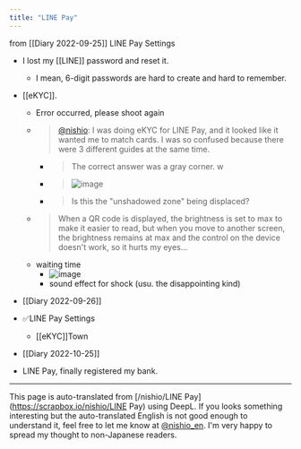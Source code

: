 ```yaml
---
title: "LINE Pay"
---
```


from  [[Diary 2022-09-25]]
LINE Pay Settings
- I lost my [[LINE]] password and reset it.
    - I mean, 6-digit passwords are hard to create and hard to remember.
- [[eKYC]].
    - Error occurred, please shoot again
    - > [@nishio](https://twitter.com/nishio/status/1573869092494536704?s=20&t=kg0uV-5xYcFeq7bYoaGEyw): I was doing eKYC for LINE Pay, and it looked like it wanted me to match cards. I was so confused because there were 3 different guides at the same time.
        - > The correct answer was a gray corner. w
        - > ![image](https://pbs.twimg.com/media/FdeBmMxaAAAER8G.jpg)
        - >  Is this the "unshadowed zone" being displaced?
    - >  When a QR code is displayed, the brightness is set to max to make it easier to read, but when you move to another screen, the brightness remains at max and the control on the device doesn't work, so it hurts my eyes...
    - waiting time
        - ![image](https://gyazo.com/d2bcf7e42a3b35f265c5113109374ac0/thumb/1000)
        - sound effect for shock (usu. the disappointing kind)

- [[Diary 2022-09-26]]
- ✅LINE Pay Settings
    - [[eKYC]]Town

- [[Diary 2022-10-25]]
- LINE Pay, finally registered my bank.

---
This page is auto-translated from [/nishio/LINE Pay](https://scrapbox.io/nishio/LINE Pay) using DeepL. If you looks something interesting but the auto-translated English is not good enough to understand it, feel free to let me know at [@nishio_en](https://twitter.com/nishio_en). I'm very happy to spread my thought to non-Japanese readers.